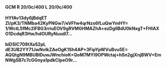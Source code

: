 #### GCM R 20/0c/400 L 20/0c/400
**HYfAv13dy6jBdqET**<br/>**ZI/pK3/TNMba42KyPNGw7/eVFfw4qrNzs6fLuQwYmHY=**<br/>**1/WctL5fMc2IFBG3rriuEOV9gRVMGHMAZhA+ezDgllBdU0kNxgT+FHlAXO1DcdqR3Hw/hdOURyNuxdl7...**<br/><br/>
**biDSIC708tXaS2pL**<br/>**dE3UB2YY71JwNvIkZAeOgK1Sh4AP+3FipYpWVuBvu5E=**<br/>**AQQtgN9MBUBIDuwJWnchioK+QoM7MYI9OPWctaj+hSn2gjXnjBWV+EmNWgSB7c7cGGnya1pdkCIpeO9r...**